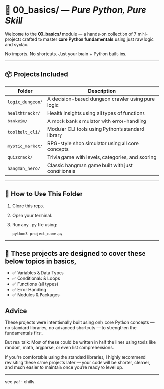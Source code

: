 # 🔹 00\_basics/ — *Pure Python, Pure Skill*

Welcome to the **00\_basics/** module — a hands-on collection of 7 mini-projects crafted to master **core Python fundamentals** using just raw logic and syntax.

No imports. No shortcuts. Just your brain + Python built-ins.

---

## 📦 Projects Included

| Folder           | Description                                       |
| ---------------- | ------------------------------------------------- |
| `logic_dungeon/` | A decision-based dungeon crawler using pure logic |
| `healthtrackr/`  | Health insights using all types of functions      |
| `banksim/`       | A mock bank simulator with error-handling         |
| `toolbelt_cli/`  | Modular CLI tools using Python’s standard library |
| `mystic_market/` | RPG-style shop simulator using all core concepts  |
| `quizcrack/`     | Trivia game with levels, categories, and scoring  |
| `hangman_hero/`  | Classic hangman game built with just conditionals |
---

## 🧰 How to Use This Folder

1. Clone this repo.
2. Open your terminal.
3. Run any `.py` file using:

   ```bash
   python3 project_name.py
   ```
---

## 🧠 These projects are designed to cover these below topics in basics,

* ✅ Variables & Data Types
* ✅ Conditionals & Loops
* ✅ Functions (all types)
* ✅ Error Handling
* ✅ Modules & Packages

## Advice

These projects were intentionally built using only core Python concepts — no standard libraries, no advanced shortcuts — to strengthen the fundamentals first.

But real talk:
Most of these could be written in half the lines using tools like random, math, argparse, or even list comprehensions.

If you're comfortable using the standard libraries, I highly recommend revisiting these same projects later — your code will be shorter, cleaner, and much easier to maintain once you're ready to level up.

---
see ya! - chills.
